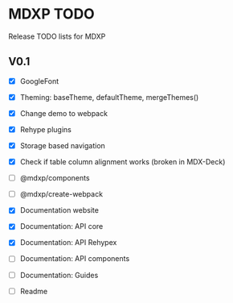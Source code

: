 # MDXP TODO
Release TODO lists for MDXP

## V0.1
  - [X] GoogleFont
  - [X] Theming: baseTheme, defaultTheme, mergeThemes()
  - [X] Change demo to webpack
  - [X] Rehype plugins
  - [X] Storage based navigation
  - [X] Check if table column alignment works (broken in MDX-Deck)
  - [ ] @mdxp/components
  - [ ] @mdxp/create-webpack
  - [X] Documentation website
  - [X] Documentation: API core
  - [X] Documentation: API Rehypex
  - [ ] Documentation: API components
  - [ ] Documentation: Guides
  - [ ] Readme

